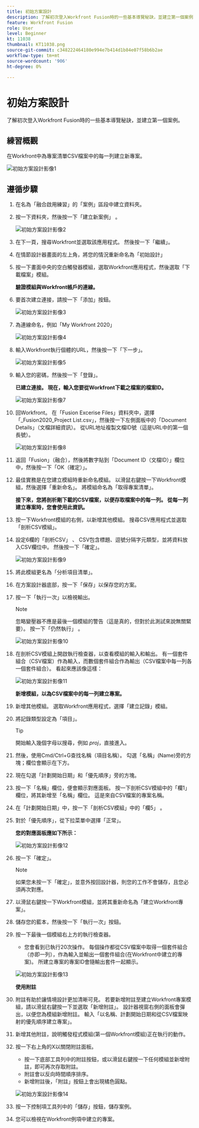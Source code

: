 ```yaml
---
title: 初始方案設計
description: 了解初次登入Workfront Fusion時的一些基本導覽秘訣，並建立第一個案例。
feature: Workfront Fusion
role: User
level: Beginner
kt: 11038
thumbnail: KT11038.png
source-git-commit: c348222464180e994e7b414d1b84e07f58b6b2ae
workflow-type: tm+mt
source-wordcount: '906'
ht-degree: 0%

---
```



# 初始方案設計

了解初次登入Workfront Fusion時的一些基本導覽秘訣，並建立第一個案例。

## 練習概觀

在Workfront中為專案清單CSV檔案中的每一列建立新專案。

![初始方案設計影像1](../12-exercises/assets/initial-scenario-design-1.png)

## 遵循步驟

1. 在名為「融合啟用練習」的「案例」區段中建立資料夾。
1. 按一下資料夾，然後按一下「建立新案例」 。

   ![初始方案設計影像2](../12-exercises/assets/initial-scenario-design-2.png)

1. 在下一頁，搜尋Workfront並選取該應用程式。 然後按一下「繼續」。
1. 在情節設計器畫面的左上角，將您的情況重新命名為「初始設計」
1. 按一下畫面中央的空白觸發器模組，選取Workfront應用程式，然後選取「下載檔案」模組。

   **驗證模組與Workfront帳戶的連線。**

1. 要首次建立連接，請按一下「添加」按鈕。

   ![初始方案設計影像3](../12-exercises/assets/initial-scenario-design-3.png)

1. 為連線命名，例如「My Workfront 2020」

   ![初始方案設計影像4](../12-exercises/assets/initial-scenario-design-4.png)

1. 輸入Workfront執行個體的URL，然後按一下「下一步」。

   ![初始方案設計影像5](../12-exercises/assets/initial-scenario-design-5.png)

1. 輸入您的密碼，然後按一下「登錄」。

   **已建立連接。 現在，輸入您要從Workfront下載之檔案的檔案ID。**

   ![初始方案設計影像7](../12-exercises/assets/initial-scenario-design-7.png)

1. 回Workfront。 在「Fusion Excerise Files」資料夾中，選擇「_Fusion2020_Project List.csv」，然後按一下左側面板中的「Document Details」（文檔詳細資訊）。 從URL地址複製文檔ID號（這是URL中的第一個長號）。

   ![初始方案設計影像8](../12-exercises/assets/initial-scenario-design-8.png)

1. 返回「Fusion」（融合），然後將數字貼到「Document ID（文檔ID）」欄位中，然後按一下「OK（確定）」。
1. 最佳實務是在您建立模組時重新命名模組。 以滑鼠右鍵按一下Workfront模組，然後選擇「重新命名」。 將模組命名為「取得專案清單」。

   **接下來，您將剖析剛下載的CSV檔案，以便存取檔案中的每一列。 從每一列建立專案時，您會使用此資訊。**

1. 按一下Workfront模組的右側，以新增其他模組。 搜尋CSV應用程式並選取「剖析CSV模組」。
1. 設定6欄的「剖析CSV」 、 CSV包含標題、逗號分隔字元類型，並將資料放入CSV欄位中。 然後按一下「確定」。

   ![初始方案設計影像9](../12-exercises/assets/initial-scenario-design-9.png)

1. 將此模組更名為「分析項目清單」。
1. 在方案設計器底部，按一下「保存」以保存您的方案。
1. 按一下「執行一次」以檢視輸出。

   >[!NOTE]
   >
   >忽略變壓器不應是最後一個模組的警告（這是真的，但對於此測試來說無關緊要）。 按一下「仍然執行」 。

   ![初始方案設計影像10](../12-exercises/assets/initial-scenario-design-10.png)

1. 在剖析CSV模組上開啟執行檢查器，以查看模組的輸入和輸出。 有一個套件組合（CSV檔案）作為輸入，而數個套件組合作為輸出（CSV檔案中每一列各一個套件組合）。 看起來應該像這樣：

   ![初始方案設計影像11](../12-exercises/assets/initial-scenario-design-11.png)

   **新增模組，以為CSV檔案中的每一列建立專案。**

1. 新增其他模組。 選取Workfront應用程式，選擇「建立記錄」模組。
1. 將記錄類型設定為「項目」。

   >[!TIP]
   >
   >開始輸入幾個字母以搜尋，例如 *proj*，直接進入。

1. 然後，使用Cmd/Ctrl+G查找名稱（項目名稱）。 勾選「名稱」(Name)旁的方塊；欄位會顯示在下方。
1. 現在勾選「計劃開始日期」和「優先順序」旁的方塊。
1. 按一下「名稱」欄位，便會顯示對應面板。 按一下剖析CSV模組中的「欄1」欄位，將其新增至「名稱」欄位。 這是來自CSV檔案的專案名稱。
1. 在「計劃開始日期」中，按一下「剖析CSV模組」中的「欄5」 。
1. 對於「優先順序」，從下拉菜單中選擇「正常」。

   **您的對應面板應如下所示：**

   ![初始方案設計影像12](../12-exercises/assets/initial-scenario-design-12.png)

1. 按一下「確定」。

   >[!NOTE]
   >
   >如果您未按一下「確定」，並意外按回設計器，則您的工作不會儲存，且您必須再次對應。

1. 以滑鼠右鍵按一下Workfront模組，並將其重新命名為「建立Workfront專案」。
1. 儲存您的藍本，然後按一下「執行一次」按鈕。
1. 按一下最後一個模組右上方的執行檢查器。

   + 您會看到已執行20次操作。 每個操作都從CSV檔案中取得一個套件組合（亦即一列），作為輸入並輸出一個套件組合(在Workfront中建立的專案)。 所建立專案的專案ID會隨輸出套件一起顯示。

   ![初始方案設計影像13](../12-exercises/assets/initial-scenario-design-13.png)

   **使用附註**

1. 附註有助於讓情境設計更加清晰可見。 若要新增附註至建立Workfront專案模組，請以滑鼠右鍵按一下並選取「新增附註」。 設計器視窗右側的面板會彈出，以便您為模組新增附註。 輸入「以名稱、計劃開始日期和從CSV檔案映射的優先順序建立專案」。
1. 新增其他附註，說明觸發程式模組(第一個Workfront模組)正在執行的動作。
1. 按一下右上角的X以關閉附註面板。

   + 按一下底部工具列中的附註按鈕，或以滑鼠右鍵按一下任何模組並新增附註，即可再次存取附註。
   + 附註會以反向時間順序排序。
   + 新增附註後，「附註」按鈕上會出現橘色圓點。

   ![初始方案設計影像14](../12-exercises/assets/initial-scenario-design-14.png)

1. 按一下控制項工具列中的「儲存」按鈕，儲存案例。
1. 您可以檢視在Workfront例項中建立的專案。
